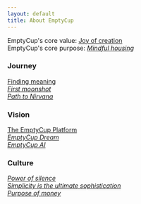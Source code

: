 ```yaml
---
layout: default
title: About EmptyCup
---
```


EmptyCup's core value: [Joy of creation](/about/joy-of-creation/)<br>
EmptyCup's core purpose: _[Mindful housing](/about/mindful-housing/)_<br>


### Journey

[Finding meaning](/about/finding-meaning/)<br>
_[First moonshot](/about/first-moonshot/)_<br>
_[Path to Nirvana](/about/path-to-nirvana/)_<br>


### Vision

[The EmptyCup Platform](/docs/emptycup-platform.pdf)<br>
_[EmptyCup Dream](/vision/emptycup-dream)_<br>
_[EmptyCup AI](/vision/emptycup-ai)_<br>

### Culture

_[Power of silence](/about/silence)_<br>
_[Simplicity is the ultimate sophistication](/about/simplicity)_<br>
_[Purpose of money](/about/money)_<br>